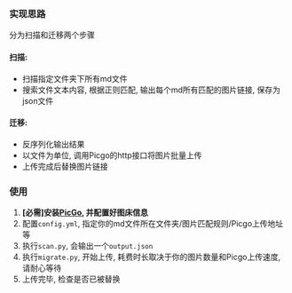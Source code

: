 ### 实现思路

分为扫描和迁移两个步骤

#### 扫描:
- 扫描指定文件夹下所有md文件
- 搜索文件文本内容, 根据正则匹配, 输出每个md所有匹配的图片链接, 保存为json文件

#### 迁移:
- 反序列化输出结果
- 以文件为单位, 调用Picgo的http接口将图片批量上传
- 上传完成后替换图片链接


### 使用

1. **[必需]安装[PicGo](https://molunerfinn.com/PicGo/), 并配置好图床信息**
2. 配置`config.yml`, 指定你的md文件所在文件夹/图片匹配规则/Picgo上传地址等
3. 执行`scan.py`, 会输出一个`output.json`
4. 执行`migrate.py`, 开始上传, 耗费时长取决于你的图片数量和Picgo上传速度, 请耐心等待
5. 上传完毕, 检查是否已被替换
